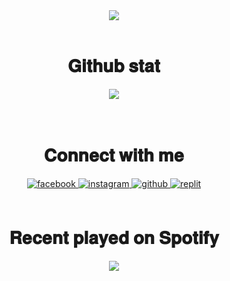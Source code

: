 <div align="center">
<img src="https://komarev.com/ghpvc/?username=deoffuscated&&style=for-the-badge" align="center" />
</div>  
  

<br/>  


<h1 align="center"> 𝐆𝐢𝐭𝐡𝐮𝐛 𝐬𝐭𝐚𝐭 </h1>
<div align="center"><img src="https://github-readme-stats.vercel.app/api?username=deoffuscated&theme=github_dark&show_icons=true&count_private=true&hide_border=true" align="center" /></div>  

<br/>  

  

<br/>  


<h1 align="center"> 𝐂𝐨𝐧𝐧𝐞𝐜𝐭 𝐰𝐢𝐭𝐡 𝐦𝐞 </h1> 
<div align="center">
<a href="https://www.facebook.com/deoffuscated" target="_blank">
<img src=https://img.shields.io/badge/facebook-%232E87FB.svg?&style=for-the-badge&logo=facebook&logoColor=white alt=facebook style="margin-bottom: 5px;" />
</a>
<a href="https://instagram.com/deoffuscated" target="_blank">
<img src=https://img.shields.io/badge/instagram-%23000000.svg?&style=for-the-badge&logo=instagram&logoColor=white alt=instagram style="margin-bottom: 5px;" />
</a>
<a href="https://github.com/deoffuscated" target="_blank">
<img src=https://img.shields.io/badge/github-%2324292e.svg?&style=for-the-badge&logo=github&logoColor=white alt=github style="margin-bottom: 5px;" />
</a>
<a href="https://replit.com/@deoffuscated" target="_blank">
<img src=https://img.shields.io/badge/replit-%2324292e?&style=for-the-badge&logo=replit&logoColor=white alt=replit style="margin-bottom: 5px;" />
</a>
</div>  
  

<br/>  

<h1 align="center"> 𝐑𝐞𝐜𝐞𝐧𝐭 𝐩𝐥𝐚𝐲𝐞𝐝 𝐨𝐧 𝐒𝐩𝐨𝐭𝐢𝐟𝐲 </h1> 
<div align="center"><img src="https://spotify-github-profile.vercel.app/api/view?uid=2133ovc3ejlb5xynxl43mg6yy&cover_image=true&theme=default" /></div>  

<br/>  

<br />

